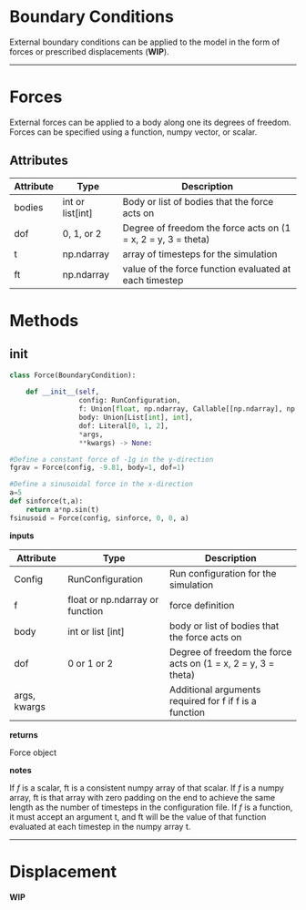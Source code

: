 # Boundary Conditions

External boundary conditions can be applied to the model in the form of forces or prescribed displacements (__WIP__).

---

# Forces

External forces can be applied to a body along one its degrees of freedom.  Forces can be specified using a function, numpy vector, or scalar. 

## Attributes

| Attribute |   Type   | Description|
|---------|-------------|-------------|
| bodies | int or list[int] | Body or list of bodies that the force acts on |
| dof | 0, 1, or 2 | Degree of freedom the force acts on (1 = x, 2 = y, 3 = theta) |
| t | np.ndarray | array of timesteps for the simulation |
| ft | np.ndarray | value of the force function evaluated at each timestep |

# Methods

## ____init____

```python
class Force(BoundaryCondition):
    
    def __init__(self,
                 config: RunConfiguration, 
                 f: Union[float, np.ndarray, Callable[[np.ndarray], np.ndarray]], 
                 body: Union[List[int], int], 
                 dof: Literal[0, 1, 2], 
                 *args, 
                 **kwargs) -> None:

#Define a constant force of -1g in the y-direction
fgrav = Force(config, -9.81, body=1, dof=1)

#Define a sinusoidal force in the x-direction
a=5
def sinforce(t,a):
    return a*np.sin(t)
fsinusoid = Force(config, sinforce, 0, 0, a)

```
__inputs__

| Attribute |   Type   | Description|
|---------|-------------|-------------|
| Config | RunConfiguration | Run configuration for the simulation |
| f | float or np.ndarray or function | force definition |
| body | int or list [int] | body or list of bodies that the force acts on|
| dof | 0 or 1 or 2 | Degree of freedom the force acts on (1 = x, 2 = y, 3 = theta) |
| args, kwargs | | Additional arguments required for f if f is a function |

__returns__

Force object

__notes__

If $f$ is a scalar, ft is a consistent numpy array of that scalar.  If $f$ is a numpy array, ft is that array with zero padding on the end to achieve the same length as the number of timesteps in the configuration file. If $f$ is a function, it must accept an argument t, and ft will be the value of that function evaluated at each timestep in the numpy array t.

---

# Displacement

__WIP__